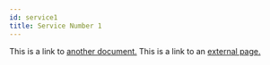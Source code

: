 ```yaml
---
id: service1
title: Service Number 1
---
```


This is a link to [another document.](doc3.md) This is a link to an [external page.](http://www.example.com/)
